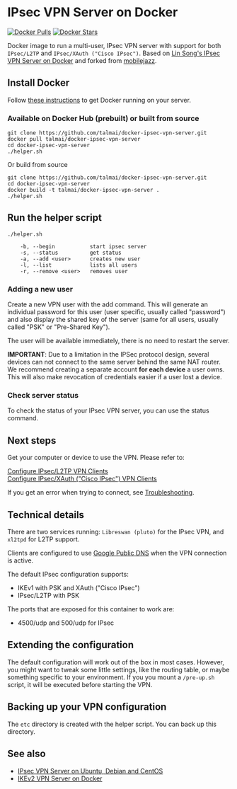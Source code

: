 # IPsec VPN Server on Docker

[![Docker Pulls](https://img.shields.io/docker/pulls/talmai/docker-ipsec-vpn-server.svg)](https://hub.docker.com/r/talmai/docker-ipsec-vpn-server/)
[![Docker Stars](https://img.shields.io/docker/stars/talmai/docker-ipsec-vpn-server.svg)](https://hub.docker.com/r/talmai/docker-ipsec-vpn-server/)

Docker image to run a multi-user, IPsec VPN server with support for both `IPsec/L2TP` and `IPsec/XAuth ("Cisco IPsec")`. Based on [Lin Song's IPsec VPN Server on Docker](https://github.com/hwdsl2/docker-ipsec-vpn-server) and forked from [mobilejazz](https://github.com/mobilejazz/docker-ipsec-vpn-server).

## Install Docker

Follow [these instructions](https://docs.docker.com/engine/installation/) to get Docker running on your server.


### Available on Docker Hub (prebuilt) or built from source

```
git clone https://github.com/talmai/docker-ipsec-vpn-server.git
docker pull talmai/docker-ipsec-vpn-server
cd docker-ipsec-vpn-server
./helper.sh
```

Or build from source

```
git clone https://github.com/talmai/docker-ipsec-vpn-server.git
cd docker-ipsec-vpn-server
docker build -t talmai/docker-ipsec-vpn-server .
./helper.sh
```

## Run the helper script

```
./helper.sh

    -b, --begin           start ipsec server
    -s, --status          get status
    -a, --add <user>      creates new user
    -l, --list            lists all users
    -r, --remove <user>   removes user

```

### Adding a new user

Create a new VPN user with the add command. This will generate an individual password for this user (user specific, usually called "password") and also display the shared key of the server (same for all users, usually called "PSK" or "Pre-Shared Key").

The user will be available immediately, there is no need to restart the server.

**IMPORTANT**: Due to a limitation in the IPSec protocol design, several devices can not connect to the same server behind the same NAT router. We recommend creating a separate account **for each device** a user owns. This will also make revocation of credentials easier if a user lost a device.

### Check server status

To check the status of your IPsec VPN server, you can use the status command.

## Next steps

Get your computer or device to use the VPN. Please refer to:

[Configure IPsec/L2TP VPN Clients](https://github.com/hwdsl2/setup-ipsec-vpn/blob/master/docs/clients.md)   
[Configure IPsec/XAuth ("Cisco IPsec") VPN Clients](https://github.com/hwdsl2/setup-ipsec-vpn/blob/master/docs/clients-xauth.md)

If you get an error when trying to connect, see [Troubleshooting](https://github.com/hwdsl2/setup-ipsec-vpn/blob/master/docs/clients.md#troubleshooting).

## Technical details

There are two services running: `Libreswan (pluto)` for the IPsec VPN, and `xl2tpd` for L2TP support.

Clients are configured to use [Google Public DNS](https://developers.google.com/speed/public-dns/) when the VPN connection is active.

The default IPsec configuration supports:

* IKEv1 with PSK and XAuth ("Cisco IPsec")
* IPsec/L2TP with PSK

The ports that are exposed for this container to work are:

* 4500/udp and 500/udp for IPsec

## Extending the configuration

The default configuration will work out of the box in most cases. However, you might want to tweak some little settings, like the routing table, or maybe something specific to your environment. If you you mount a `/pre-up.sh` script, it will be executed before starting the VPN.

## Backing up your VPN configuration

The `etc` directory is created with the helper script. You can back up this directory.

## See also

* [IPsec VPN Server on Ubuntu, Debian and CentOS](https://github.com/hwdsl2/setup-ipsec-vpn)
* [IKEv2 VPN Server on Docker](https://github.com/gaomd/docker-ikev2-vpn-server)
